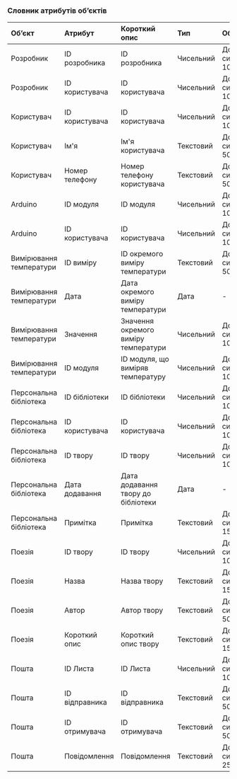 ### Словник атрибутів об’єктів

|Об’єкт|Атрибут|Короткий опис|Тип|Обмеження|
|:-|:-|:-|:-|:-|
|Розробник|ID розробника|ID розробника|Чисельний|Довжина символів < 10|
|Розробник|ID користувача|ID користувача|Чисельний|Довжина символів < 10|
|Користувач|ID користувача|ID користувача|Чисельний|Довжина символів < 10|
|Користувач|Ім'я|Ім'я користувача|Текстовий|Довжина символів < 50|
|Користувач|Номер телефону|Номер телефону користувача|Текстовий|Довжина символів < 50|
|Arduino|ID модуля|ID модуля|Чисельний|Довжина символів < 10|
|Arduino|ID користувача|ID користувача|Чисельний|Довжина символів < 10|
|Вимірювання температури|ID виміру|ID окремого виміру температури|Текстовий|Довжина символів < 50|
|Вимірювання температури|Дата|Дата окремого виміру температури|Дата|-|
|Вимірювання температури|Значення|Значення окремого виміру температури|Чисельний|Довжина символів < 10|
|Вимірювання температури|ID модуля|ID модуля, що виміряв температуру|Чисельний|Довжина символів < 10|
|Персональна бібліотека|ID бібліотеки|ID бібліотеки|Чисельний|Довжина символів < 10|
|Персональна бібліотека|ID користувача|ID користувача|Чисельний|Довжина символів < 10|
|Персональна бібліотека|ID твору|ID твору|Чисельний|Довжина символів < 10|
|Персональна бібліотека|Дата додавання|Дата додавання твору до бібліотеки|Дата|-|
|Персональна бібліотека|Примітка|Примітка|Текстовий|Довжина символів < 150|
|Поезія|ID твору|ID твору|Чисельний|Довжина символів < 10|
|Поезія|Назва|Назва твору|Текстовий|Довжина символів < 150|
|Поезія|Автор|Автор твору|Текстовий|Довжина символів < 50|
|Поезія|Короткий опис|Короткий опис твору|Текстовий|Довжина символів < 150|
|Пошта|ID Листа|ID Листа|Чисельний|Довжина символів < 10|
|Пошта|ID відправника|ID відправника|Текстовий|Довжина символів < 50|
|Пошта|ID отримувача|ID отримувача|Текстовий|Довжина символів < 50|
|Пошта|Повідомлення|Повідомлення|Текстовий|Довжина символів < 250|
